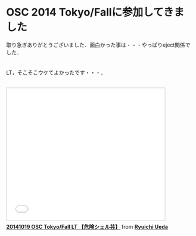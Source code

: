 # OSC 2014 Tokyo/Fallに参加してきました
取り急ぎありがとうございました．面白かった事は・・・やっぱりeject関係でした．<br />
<br />
<br />
LT，そこそこウケてよかったです・・・．<br />
<br />
<iframe src="//www.slideshare.net/slideshow/embed_code/40447893" width="425" height="355" frameborder="0" marginwidth="0" marginheight="0" scrolling="no" style="border:1px solid #CCC; border-width:1px; margin-bottom:5px; max-width: 100%;" allowfullscreen> </iframe> <div style="margin-bottom:5px"> <strong> <a href="//www.slideshare.net/ryuichiueda/20141019-osc-tokyofall-lt" title="20141019 OSC Tokyo/Fall LT 【危険シェル芸】" target="_blank">20141019 OSC Tokyo/Fall LT 【危険シェル芸】</a> </strong> from <strong><a href="//www.slideshare.net/ryuichiueda" target="_blank">Ryuichi Ueda</a></strong> </div>
